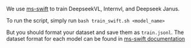 We use [ms-swift](https://github.com/modelscope/ms-swift/tree/main) to train DeepseekVL, Internvl, and Deepseek Janus.

To run the script, simply run
`bash train_swift.sh <model_name>`

But you should format your dataset and save them as `train.jsonl`. The dataset format for each model can be found in [ms-swift documentation](swift.readthedocs.io/en/latest/)
